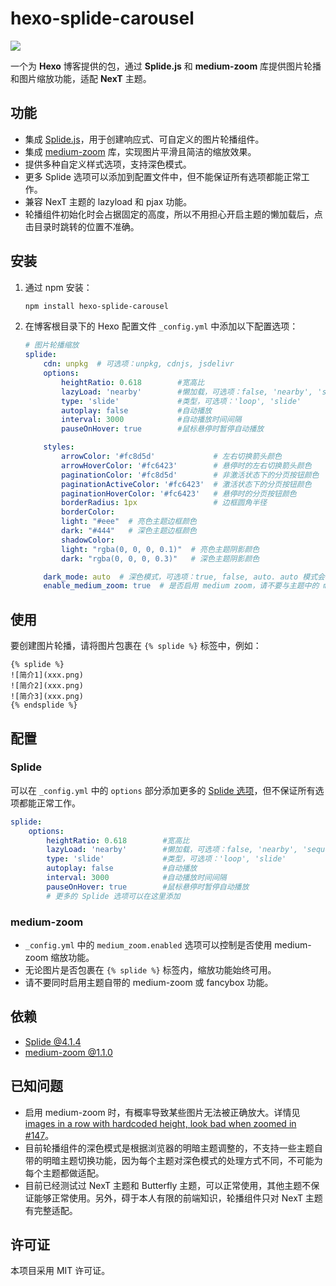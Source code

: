 # hexo-splide-carousel
 <a href="../README.md"><img src="https://img.shields.io/badge/ENGLISH_README-4285F4?style=for-the-badge&logo=googletranslate&logoColor=ffffff"/></a>

一个为 **Hexo** 博客提供的包，通过 **Splide.js** 和 **medium-zoom** 库提供图片轮播和图片缩放功能，适配 **NexT** 主题。

## 功能
- 集成 [Splide.js](https://splidejs.com/)，用于创建响应式、可自定义的图片轮播组件。
- 集成 [medium-zoom](https://medium-zoom.francoischalifour.com/) 库，实现图片平滑且简洁的缩放效果。
- 提供多种自定义样式选项，支持深色模式。
- 更多 Splide 选项可以添加到配置文件中，但不能保证所有选项都能正常工作。
- 兼容 NexT 主题的 lazyload 和 pjax 功能。
- 轮播组件初始化时会占据固定的高度，所以不用担心开启主题的懒加载后，点击目录时跳转的位置不准确。

## 安装
1. 通过 npm 安装：
    ```bash
    npm install hexo-splide-carousel
    ```
2. 在博客根目录下的 Hexo 配置文件 `_config.yml` 中添加以下配置选项：
    ```yaml
    # 图片轮播缩放
    splide:
        cdn: unpkg  # 可选项：unpkg, cdnjs, jsdelivr
        options:
            heightRatio: 0.618        #宽高比
            lazyLoad: 'nearby'        #懒加载，可选项：false, 'nearby', 'sequential'
            type: 'slide'             #类型，可选项：'loop', 'slide'
            autoplay: false           #自动播放
            interval: 3000            #自动播放时间间隔
            pauseOnHover: true        #鼠标悬停时暂停自动播放

        styles:
            arrowColor: '#fc8d5d'             # 左右切换箭头颜色
            arrowHoverColor: '#fc6423'        # 悬停时的左右切换箭头颜色
            paginationColor: '#fc8d5d'        # 非激活状态下的分页按钮颜色
            paginationActiveColor: '#fc6423'  # 激活状态下的分页按钮颜色
            paginationHoverColor: '#fc6423'   # 悬停时的分页按钮颜色
            borderRadius: 1px                 # 边框圆角半径
            borderColor:
            light: "#eee"  # 亮色主题边框颜色
            dark: "#444"   # 深色主题边框颜色
            shadowColor:
            light: "rgba(0, 0, 0, 0.1)"  # 亮色主题阴影颜色
            dark: "rgba(0, 0, 0, 0.3)"   # 深色主题阴影颜色

        dark_mode: auto  # 深色模式，可选项：true, false, auto. auto 模式会根据浏览器主题自动设置
        enable_medium_zoom: true  # 是否启用 medium zoom，请不要与主题中的 medium zoom 同时启用
    ```

## 使用
要创建图片轮播，请将图片包裹在 `{% splide %}` 标签中，例如：
```
{% splide %}
![简介1](xxx.png)
![简介2](xxx.png)
![简介3](xxx.png)
{% endsplide %}
```

## 配置
### Splide
可以在 `_config.yml` 中的 `options` 部分添加更多的 [Splide 选项](https://splidejs.com/guides/options/#options)，但不保证所有选项都能正常工作。
```yaml
splide:
    options:
        heightRatio: 0.618        #宽高比
        lazyLoad: 'nearby'        #懒加载，可选项：false, 'nearby', 'sequential'
        type: 'slide'             #类型，可选项：'loop', 'slide'
        autoplay: false           #自动播放
        interval: 3000            #自动播放时间间隔
        pauseOnHover: true        #鼠标悬停时暂停自动播放
        # 更多的 Splide 选项可以在这里添加
```

### medium-zoom
- `_config.yml` 中的 `medium_zoom.enabled` 选项可以控制是否使用 medium-zoom 缩放功能。
- 无论图片是否包裹在 `{% splide %}` 标签内，缩放功能始终可用。
- 请不要同时启用主题自带的 medium-zoom 或 fancybox 功能。

## 依赖
- [Splide @4.1.4](https://github.com/Splidejs/splide)
- [medium-zoom @1.1.0](https://github.com/francoischalifour/medium-zoom)

## 已知问题
- 启用 medium-zoom 时，有概率导致某些图片无法被正确放大。详情见 [images in a row with hardcoded height, look bad when zoomed in #147](https://github.com/francoischalifour/medium-zoom/issues/147)。
- 目前轮播组件的深色模式是根据浏览器的明暗主题调整的，不支持一些主题自带的明暗主题切换功能，因为每个主题对深色模式的处理方式不同，不可能为每个主题都做适配。
- 目前已经测试过 NexT 主题和 Butterfly 主题，可以正常使用，其他主题不保证能够正常使用。另外，碍于本人有限的前端知识，轮播组件只对 NexT 主题有完整适配。

## 许可证
本项目采用 MIT 许可证。